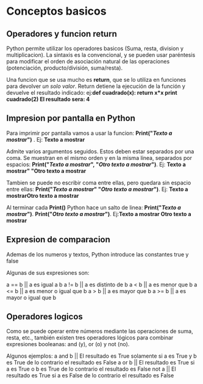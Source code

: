 # Conceptos basicos #

## Operadores y funcion return ##

Python permite utilizar los operadores basicos (Suma, resta, division y multiplicacion). La sintaxis es la convencional, y se pueden usar paréntesis para modificar el orden de asociación natural de las operaciones (potenciación, producto/división, suma/resta).

Una funcion que se usa mucho es **return**, que  se lo utiliza en funciones para devolver *un solo valor*. Return detiene la ejecución de la función y devuelve el resultado indicado:
ej:**def cuadrado(x):
return x*x
print cuadrado(2)
El resultado sera: 4**

## Impresion por pantalla en Python ##

Para imprimir por pantalla vamos a usar la funcion: **Print("_Texto a mostrar_")** .
Ej: **Texto a mostrar**

Admite varios argumentos seguidos. Estos deben estar separados por una coma. Se muestran en el mismo orden y en la misma línea, separados por espacios: **Print("_Texto a mostrar_", "_Otro texto a mostrar_")**.
Ej: **Texto a mostrar" "Otro texto a mostrar**

Tambien se puede no escribir coma entre ellas, pero quedara sin espacio entre ellas: **Print("_Texto a mostrar_" "_Otro texto a mostrar_")**.
Ej: **Texto a mostrarOtro texto a mostrar**

Al terminar cada **Print()** Python hace un salto de linea:
**Print("_Texto a mostrar_")**.
**Print("_Otro texto a mostrar_")**.
Ej:**Texto a mostrar
   Otro texto a mostrar**

## Expresion de comparacion ##

Ademas de los numeros y textos, Python introduce las constantes true y false

Algunas de sus expresiones son:

a == b ||	a es igual a b
a != b ||	a es distinto de b
a < b	|| a es menor que b
a <= b ||	a es menor o igual que b
a > b	|| a es mayor que b
a >= b ||	a es mayor o igual que b

## Operadores logicos ##

Como se puede operar entre números mediante las operaciones de suma, resta, etc., también existen tres operadores lógicos para combinar expresiones booleanas: and (y), or (o) y not (no).


Algunos ejemplos:
a and b  || 	El resultado es True solamente si a es True y b es True de lo contrario el resultado es False
a or b  ||	 El resultado es True si a es True o b es True de lo contrario el resultado es False
not a	 ||  El resultado es True si a es False de lo contrario el resultado es False
